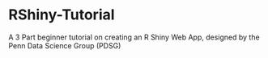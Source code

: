 # RShiny-Tutorial
A 3 Part beginner tutorial on creating an R Shiny Web App, designed by the Penn Data Science Group (PDSG)
